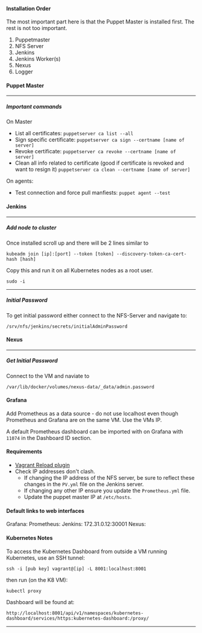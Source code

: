 #### Installation Order

The most important part here is that the Puppet Master is installed first. The rest is not too important.

1. Puppetmaster
2. NFS Server
3. Jenkins
4. Jenkins Worker(s)
5. Nexus
6. Logger

#### Puppet Master

---

##### Important commands

On Master

- List all certificates: `puppetserver ca list --all`
- Sign specific certificate: `puppetserver ca sign --certname [name of server]`
- Revoke certificate: `puppetserver ca revoke --certname [name of server]`
- Clean all info related to certificate (good if certificate is revoked and want to resign it) `puppetserver ca clean --certname [name of server]`

On agents:

- Test connection and force pull manfiests: `puppet agent --test`

#### Jenkins

---

##### Add node to cluster

Once installed scroll up and there will be 2 lines similar to

```
kubeadm join [ip]:[port] --token [token] --discovery-token-ca-cert-hash [hash]
```

Copy this and run it on all Kubernetes nodes as a root user.

```
sudo -i
```

---

##### Initial Password

To get initial password either connect to the NFS-Server and navigate to:

```
/srv/nfs/jenkins/secrets/initialAdminPassword
```

#### Nexus

---

##### Get Initial Password

Connect to the VM and naviate to

```
/var/lib/docker/volumes/nexus-data/_data/admin.password
```

#### Grafana

Add Prometheus as a data source - do not use localhost even though Prometheus and Grafana are on the same VM. Use the VMs IP.

A default Prometheus dashboard can be imported with
on Grafana with `11074` in the Dashboard ID section.

#### Requirements

- [Vagrant Reload plugin](https://github.com/aidanns/vagrant-reload)
- Check IP addresses don't clash.
  - If changing the IP address of the NFS server, be sure to reflect these changes in the `PV.yml` file on the Jenkins server.
  - If changing any other IP ensure you update the `Prometheus.yml` file.
  - Update the puppet master IP at `/etc/hosts`.

#### Default links to web interfaces

Grafana:
Prometheus:
Jenkins: 172.31.0.12:30001
Nexus:

#### Kubernetes Notes

To access the Kubernetes Dashboard from outside a VM running Kubernetes, use an SSH tunnel:

```
ssh -i [pub key] vagrant@[ip] -L 8001:localhost:8001
```

then run (on the K8 VM):

```
kubectl proxy
```

Dashboard will be found at:

```
http://localhost:8001/api/v1/namespaces/kubernetes-dashboard/services/https:kubernetes-dashboard:/proxy/
```

---
